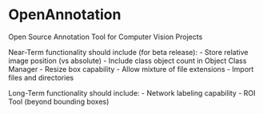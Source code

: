 # OpenAnnotation
 Open Source Annotation Tool for Computer Vision Projects


Near-Term functionality should include (for beta release):
    - Store relative image position (vs absolute)
    - Include class object count in Object Class Manager
    - Resize box capability
    - Allow mixture of file extensions
    - Import files and directories
    
Long-Term functionality should include:
    - Network labeling capability
    - ROI Tool (beyond bounding boxes)
